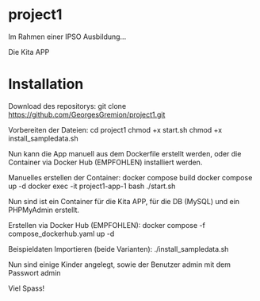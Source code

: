 # project1

Im Rahmen einer IPSO Ausbildung...

Die Kita APP

# Installation

Download des repositorys:
        git clone https://github.com/GeorgesGremion/project1.git

Vorbereiten der Dateien:
        cd project1
        chmod +x start.sh
        chmod +x install_sampledata.sh

Nun kann die App manuell aus dem Dockerfile erstellt werden, oder die Container via Docker Hub (EMPFOHLEN) installiert werden.

Manuelles erstellen der Container:
        docker compose build
        docker compose up -d
        docker exec -it project1-app-1 bash
        ./start.sh

Nun sind ist ein Container für die Kita APP, für die DB (MySQL) und ein PHPMyAdmin erstellt.

Erstellen via Docker Hub (EMPFOHLEN):
        docker compose -f compose_dockerhub.yaml up -d

Beispieldaten Importieren (beide Varianten):
        ./install_sampledata.sh

Nun sind einige Kinder angelegt, sowie der Benutzer admin mit dem Passwort admin

Viel Spass!
